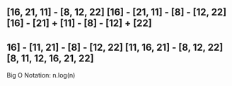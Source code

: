 [16, 21, 11] - [8, 12, 22]
[16] - [21, 11] - [8] - [12, 22]
[16] - [21] + [11] - [8] - [12] + [22]
------------------------------------------
16] - [11, 21] - [8] - [12, 22]
[11, 16, 21] - [8, 12, 22]
[8, 11, 12, 16, 21, 22]
------------------------------------------
Big O Notation: n.log(n)
